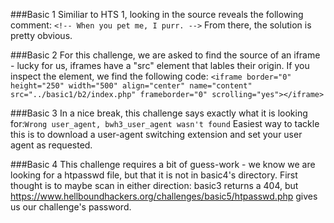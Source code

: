 ###Basic 1
Similiar to HTS 1, looking in the source reveals the following comment: `<!-- When you pet me, I purr. -->` From there, the solution is pretty obvious.

###Basic 2
For this challenge, we are asked to find the source of an iframe - lucky for us, iframes have a "src" element that lables their origin. If you inspect the element, we find the following code:
`<iframe border="0" height="250" width="500" align="center" name="content" src="../basic1/b2/index.php" frameborder="0" scrolling="yes"></iframe>`

###Basic 3
In a nice break, this challenge says exactly what it is looking for:`Wrong user_agent, bwh3_user_agent wasn't found` Easiest way to tackle this is to download a user-agent switching extension and set your user agent as requested.

###Basic 4
This challenge requires a bit of guess-work - we know we are looking for a htpasswd file, but that it is not in basic4's directory. First thought is to maybe scan in either direction: basic3 returns a 404, but https://www.hellboundhackers.org/challenges/basic5/htpasswd.php gives us our challenge's password.
